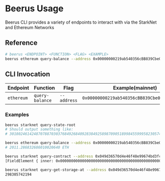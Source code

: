 # Beerus Usage

Beerus CLI provides a variety of endpoints to interact with via the
StarkNet and Ethereum Networks

## Reference

```bash
# beerus <ENDPOINT> <FUNCTION> <FLAG> <EXAMPLE>
beerus ethereum query-balance --address 0x00000000219ab540356cBB839Cbe05303d7705Fa
```

## CLI Invocation

| Endpoint | Function | Flag | Example(mainnet) |
| -------- | -------- | ---- | ------- |
| `ethereum` | `query-balance` | `--address` | `0x00000000219ab540356cBB839Cbe05303d7705Fa` |

### Examples

```bash
beerus starknet query-state-root
# Should output something like:
# 3018024614248707887030376849268409283849258987090518998455999582305744756580
```

```bash
beerus ethereum query-balance --address 0x00000000219ab540356cBB839Cbe05303d7705Fa
# 2011.286832686010020640 ETH
```

```bash
beerus starknet query-contract --address 0x049d36570d4e46f48e99674bd3fcc84644ddd6b96f7c741b1562b82f9e004dc7 --selector 0x1e888a1026b19c8c0b57c72d63ed1737106aa10034105b980ba117bd0c29fe1 --calldata 0x00,0x01
[FieldElement { inner: 0x0000000000000000000000000000000000000000000000000000000000000000 }, FieldElement { inner: 0x0000000000000000000000000000000000000000000000000000000000000000 }]
```

```bash
beerus starknet query-get-storage-at --address 0x049d36570d4e46f48e99674bd3fcc84644ddd6b96f7c741b1562b82f9e004dc7 --key 0x341c1bdfd89f69748aa00b5742b03adbffd79b8e80cab5c50d91cd8c2a79be1
298305742194
```